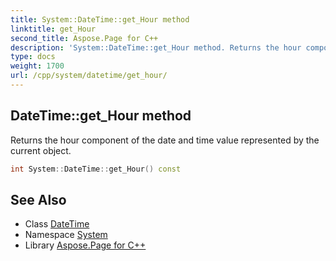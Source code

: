 ```yaml
---
title: System::DateTime::get_Hour method
linktitle: get_Hour
second_title: Aspose.Page for C++
description: 'System::DateTime::get_Hour method. Returns the hour component of the date and time value represented by the current object in C++.'
type: docs
weight: 1700
url: /cpp/system/datetime/get_hour/
---
```

## DateTime::get_Hour method


Returns the hour component of the date and time value represented by the current object.

```cpp
int System::DateTime::get_Hour() const
```

## See Also

* Class [DateTime](../)
* Namespace [System](../../)
* Library [Aspose.Page for C++](../../../)
